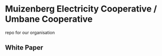 # Muizenberg Electricity Cooperative / Umbane Cooperative
repo for our organisation

## White Paper


